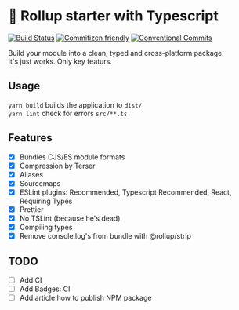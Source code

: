 # 🐣 Rollup starter with Typescript

[![Build Status](https://travis-ci.org/toastyboost/rollup-starter.svg?branch=master)](https://travis-ci.org/toastyboost/rollup-starter) [![Commitizen friendly](https://img.shields.io/badge/commitizen-friendly-brightgreen.svg)](http://commitizen.github.io/cz-cli/) [![Conventional Commits](https://img.shields.io/badge/Conventional%20Commits-1.0.0-yellow.svg)](https://conventionalcommits.org)

Build your module into a clean, typed and cross-platform package.  
It's just works. Only key featurs.

## Usage

`yarn build` builds the application to `dist/`  
`yarn lint` check for errors `src/**.ts`

## Features

- [x] Bundles CJS/ES module formats
- [x] Compression by Terser
- [x] Aliases
- [x] Sourcemaps
- [x] ESLint plugins: Recommended, Typescript Recommended, React, Requiring Types
- [x] Prettier
- [x] No TSLint (because he's dead)
- [x] Compiling types
- [x] Remove console.log's from bundle with @rollup/strip

## TODO

- [ ] Add CI
- [ ] Add Badges: CI
- [ ] Add article how to publish NPM package

